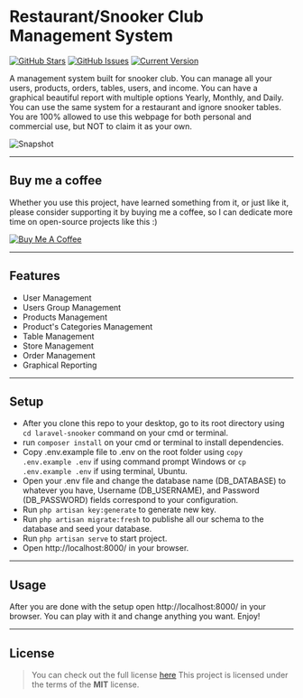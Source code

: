 # Restaurant/Snooker Club Management System

[![GitHub Stars](https://img.shields.io/github/stars/IlyasKohistani/laravel-snooker.svg)](https://github.com/IlyasKohistani/laravel-snooker/stargazers) [![GitHub Issues](https://img.shields.io/github/issues/IlyasKohistani/laravel-snooker.svg)](https://github.com/IlyasKohistani/laravel-snooker/issues) [![Current Version](https://img.shields.io/badge/version-1.0.0-green.svg)](https://github.com/IlyasKohistani/laravel-snooker)

A management system built for snooker club. You can manage all your users, products, orders, tables, users, and income. You can have a graphical beautiful report with multiple options Yearly, Monthly, and Daily. You can use the same system for a restaurant and ignore snooker tables. You are 100% allowed to use this webpage for both personal and commercial use, but NOT to claim it as your own.


![Snapshot](https://github.com/IlyasKohistani/laravel-snooker/blob/main/public/img/snapshot.png)

---

## Buy me a coffee

Whether you use this project, have learned something from it, or just like it, please consider supporting it by buying me a coffee, so I can dedicate more time on open-source projects like this :)

<a href="https://www.buymeacoffee.com/ilyaskohistani" target="_blank"><img src="https://www.buymeacoffee.com/assets/img/custom_images/orange_img.png" alt="Buy Me A Coffee" style="height: auto !important;width: auto !important;" ></a>

---

## Features

-   User Management
-   Users Group Management
-   Products Management
-   Product's Categories Management
-   Table Management
-   Store Management
-   Order Management
-   Graphical Reporting

---

## Setup

-   After you clone this repo to your desktop, go to its root directory using `cd laravel-snooker` command on your cmd or terminal.
-   run `composer install` on your cmd or terminal to install dependencies.
-   Copy .env.example file to .env on the root folder using `copy .env.example .env` if using command prompt Windows or `cp .env.example .env` if using terminal, Ubuntu.
-   Open your .env file and change the database name (DB_DATABASE) to whatever you have, Username (DB_USERNAME), and Password (DB_PASSWORD) fields correspond to your configuration.
-   Run `php artisan key:generate` to generate new key.
-   Run `php artisan migrate:fresh` to publishe all our schema to the database and seed your database.
-   Run `php artisan serve` to start project.
-   Open http://localhost:8000/ in your browser.

---

## Usage

After you are done with the setup open http://localhost:8000/ in your browser. You can play with it and change anything you want. Enjoy!

---

## License

> You can check out the full license [here](https://github.com/IlyasKohistani/laravel-snooker/blob/master/LICENSE)
> This project is licensed under the terms of the **MIT** license.
